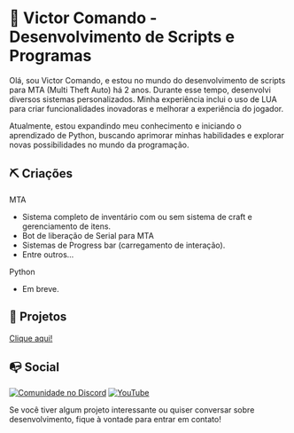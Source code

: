 # 🔱 Victor Comando - Desenvolvimento de Scripts e Programas

Olá, sou Victor Comando, e estou no mundo do desenvolvimento de scripts para MTA (Multi Theft Auto) há 2 anos. Durante esse tempo, desenvolvi diversos sistemas personalizados. Minha experiência inclui o uso de LUA para criar funcionalidades inovadoras e melhorar a experiência do jogador.

Atualmente, estou expandindo meu conhecimento e iniciando o aprendizado de Python, buscando aprimorar minhas habilidades e explorar novas possibilidades no mundo da programação.

## ⛏️ Criações

MTA
- Sistema completo de inventário com ou sem sistema de craft e gerenciamento de itens.
- Bot de liberação de Serial para MTA
- Sistemas de Progress bar (carregamento de interação).
- Entre outros...

Python
- Em breve.

## 📑 Projetos
[Clique aqui!](https://github.com/victorcomando1?tab=repositories)

## 📭 Social

[![Comunidade no Discord](https://img.shields.io/badge/Comunidade%20no%20Discord-7289DA?style=for-the-badge&logo=discord)](https://discord.gg/2QQWhFKVfS)
[![YouTube](https://img.shields.io/badge/YouTube-FF0000?style=for-the-badge&logo=youtube)](https://www.youtube.com/@victorcomando/)

Se você tiver algum projeto interessante ou quiser conversar sobre desenvolvimento, fique à vontade para entrar em contato!
